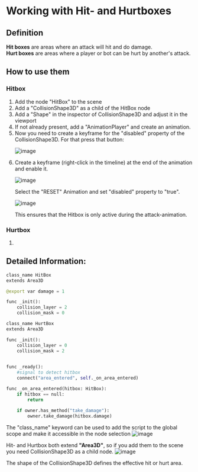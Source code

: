 # Working with Hit- and Hurtboxes

## Definition

**Hit boxes** are areas where an attack will hit and do damage.   
**Hurt boxes** are areas where a player or bot can be hurt by another's attack.

## How to use them

### Hitbox

<ol>
  <li>Add the node "HitBox" to the scene</li>
  <li>Add a "CollisionShape3D" as a child of the HitBox node</li>
  <li>Add a "Shape" in the inspector of CollisionShape3D and adjust it in the viewport</li>
  <li>If not already present, add a "AnimationPlayer" and create an animation.</li>
  <li> 
	Now you need to create a keyframe for the "disabled" property of the CollisionShape3D. For that press that button:
		
  ![image](https://github.com/user-attachments/assets/55d9f991-20a9-4212-a17b-5b3ece5cf0ba)
  </li>
  <li>
  Create a keyframe (right-click in the timeline) at the end of the animation and enable it.
    
  ![image](https://github.com/user-attachments/assets/e9fe984e-3537-4694-b9c8-93e4f12ba5bc)
  
  Select the "RESET" Animation and set "disabled" property to "true".  

  ![image](https://github.com/user-attachments/assets/92bc529f-0b2e-45ac-a3d7-23a2d4455389)

  This ensures that the Hitbox is only active during the attack-animation.
  </li>
</ol>

### Hurtbox

<ol>
  <li></li>
</ol>

## Detailed Information:  

```py linenums="1"
class_name HitBox
extends Area3D

@export var damage = 1

func _init():
	collision_layer = 2
	collision_mask = 0
```

```py linenums="1"
class_name HurtBox
extends Area3D

func _init():
	collision_layer = 0
	collision_mask = 2
	

func _ready():
	#signal to detect hitbox
	connect("area_entered", self._on_area_entered)

func _on_area_entered(hitbox: HitBox):
	if hitbox == null:
		return
	
	if owner.has_method("take_damage"):
		owner.take_damage(hitbox.damage)
```

The "class_name" keyword can be used to add the script to the global scope and make it accessible in the node selection
![image](https://github.com/user-attachments/assets/73fe2897-a13f-4d9c-a41c-4180bd1aaace)

Hit- and Hurtbox both extend **"Area3D"**, so if you add them to the scene you need CollisionShape3D as a child node.
![image](https://github.com/user-attachments/assets/318656fa-b68a-4864-bafa-2849753f7825)

The shape of the CollisionShape3D defines the effective hit or hurt area.
